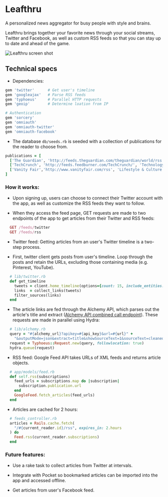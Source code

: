 
# Leafthru
A personalized news aggregator for busy people with style and brains.

Leafthru brings together your favorite news through your social streams, Twitter and Facebook, as well as custom RSS feeds so that you can stay up to date and ahead of the game.

![Leafthru screen shot](https://cloud.githubusercontent.com/assets/7177481/3346930/67838122-f8cf-11e3-8657-b786d98f91bf.png)

## Technical specs
  * Dependencies:
```ruby
gem 'twitter'      # Get user's timeline
gem 'googleajax'   # Parse RSS feeds
gem 'typhoeus'     # Parallel HTTP requests
gem 'geoip'        # Determine loation from IP

# Authentication
gem 'sorcery'
gem 'omniauth'
gem 'omniauth-twitter'
gem 'omniauth-facebook'
```

  * The database `db/seeds.rb` is seeded with a collection of publications for the reader to choose from.
```ruby
publications = [
  ['The Guardian', 'http://feeds.theguardian.com/theguardian/world/rss', 'News'],
  ['TechCrunch', 'http://feeds.feedburner.com/TechCrunch/', 'Technology'],
  ['Vanity Fair','http://www.vanityfair.com/rss', 'Lifestyle & Culture']
]
```

### How it works:
  * Upon signing up, users can choose to connect their Twitter account with the app, as well as customize the RSS feeds they want to follow.

  * When they access the feed page, GET requests are made to two endpoints of the app to get articles from their Twitter and RSS feeds:
```ruby
  GET /feeds/twitter
  GET /feeds/rss
```

  * Twitter feed: Getting articles from an user's Twitter timeline is a two-step process.
  - First, twitter client gets posts from user's timeline. Loop through the posts and retain the URLs, excluding those containing media (e.g. Pinterest, YouTube).
  ```ruby
    # lib/twitter.rb
    def get_timeline
      tweets = client.home_timeline(options={count: 15, include_entities: true})
      links  = collect_links(tweets)
      filter_sources(links)
    end
  ```      

  - The article links are fed through the Alchemy API, which parses out the article's title and extract ([Alchemy API combined call endpoint](http://www.ibm.com/watson/developercloud/alchemy-language/api/v1/#combined-call)). These requests are made in parallel using Hydra:
```ruby
  # lib/alchemy.rb
  query = "#{alchemy_url}?apikey=#{api_key}&url=#{url}" +
    "&outputMode=json&extract=title&showSourceText=1&sourceText=cleaned"
  request = Typhoeus::Request.new(query, followlocation: true)
  hydra.queue(request)
```

  * RSS feed: Google Feed API takes URLs of XML feeds and returns article objects.   
```ruby
  # app/models/feed.rb
  def self.rss(subscriptions)
    feed_urls = subscriptions.map do |subscription|
      subscription.publication.url
    end
    GoogleFeed.fetch_articles(feed_urls)
  end
```

  * Articles are cached for 2 hours:
```ruby
  # feeds_controller.rb
  articles = Rails.cache.fetch(
    "/#{current_reader.id}/rss", expires_in: 2.hours
  ) do
    Feed.rss(current_reader.subscriptions)
  end
```

### Future features:
- Use a rake task to collect articles from Twitter at intervals.

- Integrate with Pocket so bookmarked articles can be imported into the app and accessed offline.

- Get articles from user's Facebook feed.
